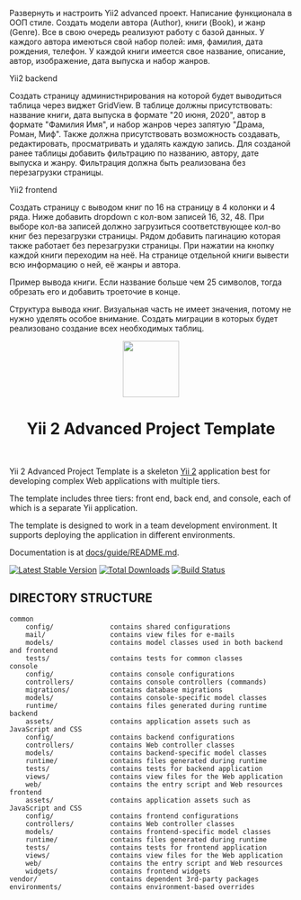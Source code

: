 Развернуть и настроить Yii2 advanced проект.
Написание функционала в ООП стиле.
Создать модели автора (Author), книги (Book), и жанр (Genre). Все в  свою очередь реализуют работу с базой данных.
У каждого автора имеються свой набор полей: имя, фамилия, дата рождения, телефон.
У каждой книги имеется свое название, описание, автор, изображение, дата выпуска и набор жанров.

Yii2 backend

Создать страницу администнрирования на которой будет выводиться таблица через виджет GridView. В таблице должны присутствовать: название книги, дата выпуска в формате "20 июня, 2020", автор в формате "Фамилия Имя", и набор жанров через запятую "Драма, Роман, Миф". Также должна присутствовать возможность создавать, редактировать, просматривать и удалять каждую запись.
Для созданой ранее таблицы добавить фильтрацию по названию, автору, дате выпуска и жанру.
Фильтрация должна быть реализована без перезагрузки страницы.

Yii2 frontend

Создать страницу с выводом книг по 16  на страницу в 4 колонки и 4 ряда. Ниже добавить dropdown c кол-вом записей 16, 32, 48. При выборе кол-ва записей должно загрузиться соответствующее кол-во книг без перезагрузки страницы.
Рядом добавить пагинацию которая также работает без перезагрузки страницы.
При нажатии на кнопку каждой книги переходим на неё. На странице отдельной книги вывести всю информацию о ней, её жанры и автора.
 
Пример вывода книги. Если название больше чем 25 символов, тогда обрезать его и добавить троеточие в конце.
 
Структура вывода книг.
Визуальная часть не имеет значения, потому не нужно уделять особое внимание.
Создать миграции в которых будет реализовано создание всех необходимых таблиц.


<p align="center">
    <a href="https://github.com/yiisoft" target="_blank">
        <img src="https://avatars0.githubusercontent.com/u/993323" height="100px">
    </a>
    <h1 align="center">Yii 2 Advanced Project Template</h1>
    <br>
</p>

Yii 2 Advanced Project Template is a skeleton [Yii 2](http://www.yiiframework.com/) application best for
developing complex Web applications with multiple tiers.

The template includes three tiers: front end, back end, and console, each of which
is a separate Yii application.

The template is designed to work in a team development environment. It supports
deploying the application in different environments.

Documentation is at [docs/guide/README.md](docs/guide/README.md).

[![Latest Stable Version](https://img.shields.io/packagist/v/yiisoft/yii2-app-advanced.svg)](https://packagist.org/packages/yiisoft/yii2-app-advanced)
[![Total Downloads](https://img.shields.io/packagist/dt/yiisoft/yii2-app-advanced.svg)](https://packagist.org/packages/yiisoft/yii2-app-advanced)
[![Build Status](https://travis-ci.com/yiisoft/yii2-app-advanced.svg?branch=master)](https://travis-ci.com/yiisoft/yii2-app-advanced)

DIRECTORY STRUCTURE
-------------------

```
common
    config/              contains shared configurations
    mail/                contains view files for e-mails
    models/              contains model classes used in both backend and frontend
    tests/               contains tests for common classes    
console
    config/              contains console configurations
    controllers/         contains console controllers (commands)
    migrations/          contains database migrations
    models/              contains console-specific model classes
    runtime/             contains files generated during runtime
backend
    assets/              contains application assets such as JavaScript and CSS
    config/              contains backend configurations
    controllers/         contains Web controller classes
    models/              contains backend-specific model classes
    runtime/             contains files generated during runtime
    tests/               contains tests for backend application    
    views/               contains view files for the Web application
    web/                 contains the entry script and Web resources
frontend
    assets/              contains application assets such as JavaScript and CSS
    config/              contains frontend configurations
    controllers/         contains Web controller classes
    models/              contains frontend-specific model classes
    runtime/             contains files generated during runtime
    tests/               contains tests for frontend application
    views/               contains view files for the Web application
    web/                 contains the entry script and Web resources
    widgets/             contains frontend widgets
vendor/                  contains dependent 3rd-party packages
environments/            contains environment-based overrides
```
